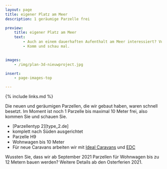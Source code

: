 ```yaml
---
layout: page
title: eigener Platz am Meer
description: 1 geräumige Parzelle frei

preview:
    title: eigener Platz am Meer
    text: 
        - Auch an einem dauerhaften Aufenthalt am Meer interessiert? Von den 22 Parzellen, die wir kürzlich für Wohnwagen gebaut haben, ist noch eine geräumige und nach Süden ausgerichtete Parzelle verfügbar.
        - Komm und schau mal.

        
images:
    - /img/plan-3d-nieuwproject.jpg

insert:
    - page-images-top

---
```


{% include links.md %}

Die neuen und geräumigen Parzellen, die wir gebaut haben, waren schnell besetzt. Im Moment ist noch 1 Parzelle bis maximal 10 Meter frei, also kommen Sie und schauen Sie.

- [Parzellentyp 2][type_2.de]
- komplett nach Süden ausgerichtet
- Parzelle H9
- Wohnwagen bis 10 Meter
- Für neue Caravans arbeiten wir mit [Ideal Caravans](https://ideal-caravans.be/) und [EDC](http://www.stacaravancentrum-edc.be/)

Wussten Sie, dass wir ab September 2021 Parzellen für Wohnwagen bis zu 12 Metern bauen werden? Weitere Details ab den Osterferien 2021.
